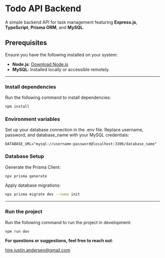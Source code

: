 # Todo API Backend

A simple backend API for task management featuring **Express.js**, **TypeScript**, **Prisma ORM**, and **MySQL**.

## Prerequisites

Ensure you have the following installed on your system:
- **Node.js**: [Download Node.js](https://nodejs.org/)
- **MySQL**: Installed locally or accessible remotely.

---

### Install dependencies

Run the following command to install dependencies:

```bash
npm install
```

### Environment variables

Set up your database connection in the .env file. Replace username, password, and database_name with your MySQL credentials:

```
DATABASE_URL="mysql://username:password@localhost:3306/database_name"
```

### Database Setup

Generate the Prisma Client:

```bash
npx prisma generate
```

Apply database migrations:

```bash
npx prisma migrate dev --name init
```

---

### Run the project

Run the following command to run the project in development:

```bash
npm run dev
```

**For questions or suggestions, feel free to reach out**:

hire.justin.andersen@gmail.com